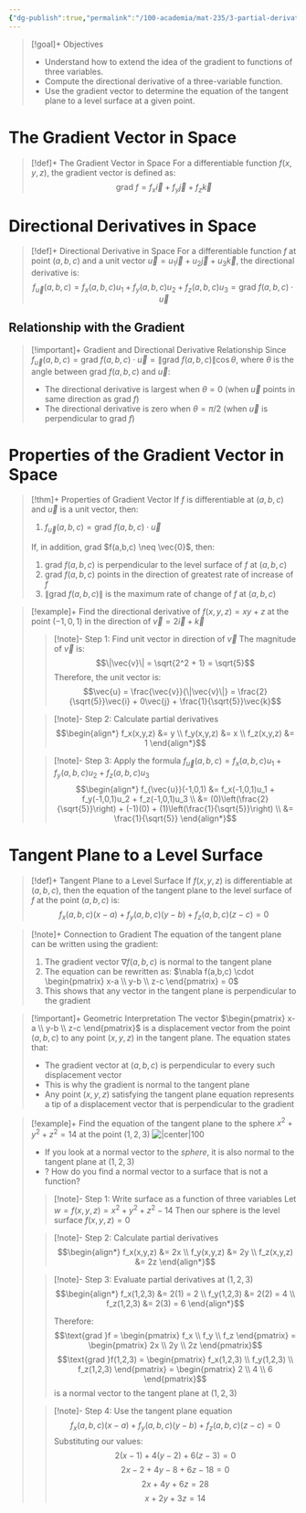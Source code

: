 ```yaml
---
{"dg-publish":true,"permalink":"/100-academia/mat-235/3-partial-derivatives-and-the-gradient/gradients-and-directional-derivatives-in-space/","tags":["lecture","math","note","university"],"created":"2024-11-04T17:52:45.922-05:00","updated":"2024-11-29T22:05:57.272-05:00"}
---
```



> [!goal]+ Objectives
>
> - Understand how to extend the idea of the gradient to functions of three variables.
> - Compute the directional derivative of a three-variable function.
> - Use the gradient vector to determine the equation of the tangent plane to a level surface at a given point.

# The Gradient Vector in Space

> [!def]+ The Gradient Vector in Space
> For a differentiable function $f(x,y,z)$, the gradient vector is defined as:
> $$\text{grad }f = f_x\vec{i} + f_y\vec{j} + f_z\vec{k}$$

# Directional Derivatives in Space

> [!def]+ Directional Derivative in Space
> For a differentiable function $f$ at point $(a,b,c)$ and a unit vector $\vec{u} = u_1\vec{i} + u_2\vec{j} + u_3\vec{k}$, the directional derivative is:
> $$f_{\vec{u}}(a,b,c) = f_x(a,b,c)u_1 + f_y(a,b,c)u_2 + f_z(a,b,c)u_3 = \text{grad }f(a,b,c) \cdot \vec{u}$$

## Relationship with the Gradient

> [!important]+ Gradient and Directional Derivative Relationship
> Since $f_{\vec{u}}(a,b,c) = \text{grad }f(a,b,c) \cdot \vec{u} = \|\text{grad }f(a,b,c)\| \cos \theta$, where $\theta$ is the angle between grad $f(a,b,c)$ and $\vec{u}$:
>
> - The directional derivative is largest when $\theta = 0$ (when $\vec{u}$ points in same direction as grad $f$)
> - The directional derivative is zero when $\theta = \pi/2$ (when $\vec{u}$ is perpendicular to grad $f$)

# Properties of the Gradient Vector in Space

> [!thm]+ Properties of Gradient Vector
> If $f$ is differentiable at $(a,b,c)$ and $\vec{u}$ is a unit vector, then:
>
> 1. $f_{\vec{u}}(a,b,c) = \text{grad }f(a,b,c) \cdot \vec{u}$
>
> If, in addition, grad $f(a,b,c) \neq \vec{0}$, then:
>
> 1. grad $f(a,b,c)$ is perpendicular to the level surface of $f$ at $(a,b,c)$
> 2. grad $f(a,b,c)$ points in the direction of greatest rate of increase of $f$
> 3. $\|\text{grad }f(a,b,c)\|$ is the maximum rate of change of $f$ at $(a,b,c)$

> [!example]+ Find the directional derivative of $f(x,y,z) = xy + z$ at the point $(-1,0,1)$ in the direction of $\vec{v} = 2\vec{i} + \vec{k}$
>
> > [!note]- Step 1: Find unit vector in direction of $\vec{v}$
> > The magnitude of $\vec{v}$ is:
> > $$\|\vec{v}\| = \sqrt{2^2 + 1} = \sqrt{5}$$
> > Therefore, the unit vector is:
> > $$\vec{u} = \frac{\vec{v}}{\|\vec{v}\|} = \frac{2}{\sqrt{5}}\vec{i} + 0\vec{j} + \frac{1}{\sqrt{5}}\vec{k}$$
>
> > [!note]- Step 2: Calculate partial derivatives
> > $$\begin{align*}
> > f_x(x,y,z) &= y \\
> > f_y(x,y,z) &= x \\
> > f_z(x,y,z) &= 1
> > \end{align*}$$
>
> > [!note]- Step 3: Apply the formula $f_{\vec{u}}(a,b,c) = f_x(a,b,c)u_1 + f_y(a,b,c)u_2 + f_z(a,b,c)u_3$
> > $$\begin{align*}
> > f_{\vec{u}}(-1,0,1) &= f_x(-1,0,1)u_1 + f_y(-1,0,1)u_2 + f_z(-1,0,1)u_3 \\
> > &= (0)\left(\frac{2}{\sqrt{5}}\right) + (-1)(0) + (1)\left(\frac{1}{\sqrt{5}}\right) \\
> > &= \frac{1}{\sqrt{5}}
> > \end{align*}$$

# Tangent Plane to a Level Surface

> [!def]+ Tangent Plane to a Level Surface
> If $f(x,y,z)$ is differentiable at $(a,b,c)$, then the equation of the tangent plane to the level surface of $f$ at the point $(a,b,c)$ is:
> $$f_x(a,b,c)(x-a) + f_y(a,b,c)(y-b) + f_z(a,b,c)(z-c) = 0$$

> [!note]+ Connection to Gradient
> The equation of the tangent plane can be written using the gradient:
>
> 1. The gradient vector $\nabla f(a,b,c)$ is normal to the tangent plane
> 2. The equation can be rewritten as: $\nabla f(a,b,c) \cdot \begin{pmatrix} x-a \\ y-b \\ z-c \end{pmatrix} = 0$
> 3. This shows that any vector in the tangent plane is perpendicular to the gradient

> [!important]+ Geometric Interpretation
> The vector $\begin{pmatrix} x-a \\ y-b \\ z-c \end{pmatrix}$ is a displacement vector from the point $(a,b,c)$ to any point $(x,y,z)$ in the tangent plane. The equation states that:
>
> - The gradient vector at $(a,b,c)$ is perpendicular to every such displacement vector
> - This is why the gradient is normal to the tangent plane
> - Any point $(x,y,z)$ satisfying the tangent plane equation represents a tip of a displacement vector that is perpendicular to the gradient

> [!example]+ Find the equation of the tangent plane to the sphere $x^2 + y^2 + z^2 = 14$ at the point $(1,2,3)$
> ![|center|100](https://i.imgur.com/pe69llq.png)
>
> - If you look at a normal vector to the *sphere*, it is also normal to the tangent plane at $(1, 2, 3)$
> - ? How do you find a normal vector to a surface that is not a function?
>
> > [!note]- Step 1: Write surface as a function of three variables
> > Let $w = f(x,y,z) = x^2 + y^2 + z^2 - 14$
> > Then our sphere is the level surface $f(x,y,z) = 0$
>
> > [!note]- Step 2: Calculate partial derivatives
> > $$\begin{align*}
> > f_x(x,y,z) &= 2x \\
> > f_y(x,y,z) &= 2y \\
> > f_z(x,y,z) &= 2z
> > \end{align*}$$
>
> > [!note]- Step 3: Evaluate partial derivatives at $(1,2,3)$
> > $$\begin{align*}
> > f_x(1,2,3) &= 2(1) = 2 \\
> > f_y(1,2,3) &= 2(2) = 4 \\
> > f_z(1,2,3) &= 2(3) = 6
> > \end{align*}$$
> >
> > Therefore:
> > $$\text{grad }f = \begin{pmatrix} f_x \\ f_y \\ f_z \end{pmatrix} = \begin{pmatrix} 2x \\ 2y \\ 2z \end{pmatrix}$$
> > $$\text{grad }f(1,2,3) = \begin{pmatrix} f_x(1,2,3) \\ f_y(1,2,3) \\ f_z(1,2,3) \end{pmatrix} = \begin{pmatrix} 2 \\ 4 \\ 6 \end{pmatrix}$$
> > is a normal vector to the tangent plane at $(1,2,3)$
>
> > [!note]- Step 4: Use the tangent plane equation
> > $$f_x(a,b,c)(x-a) + f_y(a,b,c)(y-b) + f_z(a,b,c)(z-c) = 0$$
> > Substituting our values:
> > $$2(x-1) + 4(y-2) + 6(z-3) = 0$$
> > $$2x - 2 + 4y - 8 + 6z - 18 = 0$$
> > $$2x + 4y + 6z = 28$$
> > $$x + 2y + 3z = 14$$
